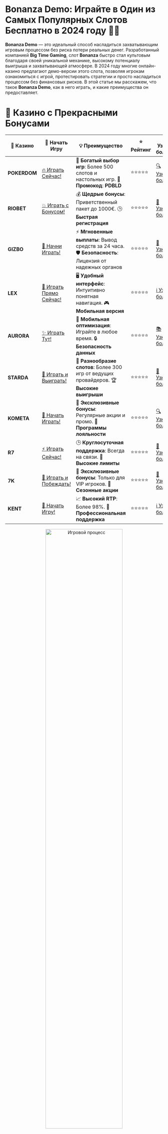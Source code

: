 # **Bonanza Demo: Играйте в Один из Самых Популярных Слотов Бесплатно в 2024 году 🎰💥**

**Bonanza Demo** — это идеальный способ насладиться захватывающим игровым процессом без риска потери реальных денег. Разработанный компанией **Big Time Gaming**, слот **Bonanza** быстро стал культовым благодаря своей уникальной механике, высокому потенциалу выигрыша и захватывающей атмосфере. В 2024 году многие онлайн-казино предлагают демо-версии этого слота, позволяя игрокам ознакомиться с игрой, протестировать стратегии и просто насладиться процессом без финансовых рисков. В этой статье мы расскажем, что такое **Bonanza Demo**, как в него играть, и какие преимущества он предоставляет.

# 🌟 Казино с Прекрасными Бонусами

| 🎲 **Казино** | 🔗 **Начать Игру** | 💡 **Преимущество** | ⭐ **Рейтинг** | 🔗 **Узнать больше** | 🆕 **Новая информация** |
|--------------|---------------------|---------------------|----------------|----------------------|-------------------------|
| **POKERDOM**  | [🔥 Играть Сейчас!](https://brandplay.link/4k77v2yx) | 🎉 **Богатый выбор игр**: Более 500 слотов и настольных игр. 🎁 **Промокод**: **PDBLD** | ⭐⭐⭐⭐⭐ | [🔍 Узнать больше](https://brandplay.link/4k77v2yx) | 🏆 **Победители турниров** получают эксклюзивные подарки! |
| **RIOBET**    | [💥 Играть с Бонусом!](https://brandplay.link/7xBLTPyj) | 💰 **Щедрые бонусы**: Приветственный пакет до 1000€. 🕒 **Быстрая регистрация** | ⭐⭐⭐⭐⭐ | [📖 Узнать больше](https://brandplay.link/7xBLTPyj) | 💬 **Поддержка 24/7** для комфортной игры в любое время! |
| **GIZBO**     | [🚀 Начни Играть!](https://brandplay.link/bprXw4YV) | ⚡ **Мгновенные выплаты**: Вывод средств за 24 часа. 🛡️ **Безопасность**: Лицензия от надежных органов | ⭐⭐⭐⭐⭐ | [📝 Узнать больше](https://brandplay.link/bprXw4YV) | 🔒 **SSL-шифрование** для максимальной безопасности данных игроков. |
| **LEX**       | [💎 Играть Прямо Сейчас!](https://brandplay.link/zW4hdDFV) | 🖥️ **Удобный интерфейс**: Интуитивно понятная навигация. 🎮 **Мобильная версия** | ⭐⭐⭐⭐⭐ | [ℹ️ Узнать больше](https://brandplay.link/zW4hdDFV) | 📱 **Поддержка всех мобильных устройств** для удобства игры в любом месте. |
| **AURORA**    | [✨ Играть Тут!](https://10trafic-stat2.com/click/668546556bcc6313411604bd/6766/13032/subaccount) | 📱 **Мобильная оптимизация**: Играйте в любое время. 🔒 **Безопасность данных** | ⭐⭐⭐⭐⭐ | [📚 Узнать больше](https://10trafic-stat2.com/click/668546556bcc6313411604bd/6766/13032/subaccount) | 🌍 **Международная лицензия** на деятельность в разных странах. |
| **STARDА**    | [🎉 Играть и Выиграть!](https://brandplay.link/fB7xwRFL) | 🎰 **Разнообразие слотов**: Более 300 игр от ведущих провайдеров. 🏆 **Высокие выигрыши** | ⭐⭐⭐⭐⭐ | [🔎 Узнать больше](https://brandplay.link/fB7xwRFL) | 🎉 **Ежемесячные турниры** с крупными призами! |
| **KOMETA**    | [🎁 Начать Играть!](https://brandplay.link/8ZymQJV8) | 🎁 **Эксклюзивные бонусы**: Регулярные акции и промо. 🔄 **Программы лояльности** | ⭐⭐⭐⭐⭐ | [🔍 Узнать больше](https://brandplay.link/8ZymQJV8) | 🌟 **Персонализированные предложения** для долгосрочных игроков. |
| **R7**        | [⚡ Играть Сейчас!](https://brandplay.link/bMd3Yjsw) | 🕒 **Круглосуточная поддержка**: Всегда на связи. 💸 **Высокие лимиты** | ⭐⭐⭐⭐⭐ | [📖 Узнать больше](https://brandplay.link/bMd3Yjsw) | 🎯 **Рейтинг игроков** для лучших участников. |
| **7K**        | [🎯 Играть и Побеждать!](https://brandplay.link/BvQyFShp) | 🌟 **Эксклюзивные бонусы**: Только для VIP игроков. 🎉 **Сезонные акции** | ⭐⭐⭐⭐⭐ | [📝 Узнать больше](https://brandplay.link/BvQyFShp) | 🥇 **Особые привилегии** для постоянных игроков. |
| **KENT**      | [🔑 Начать Игру!](https://brandplay.link/Fv2WP3js) | 📈 **Высокий RTP**: Более 98%. 💼 **Профессиональная поддержка** | ⭐⭐⭐⭐⭐ | [ℹ️ Узнать больше](https://brandplay.link/Fv2WP3js) | 💬 **Поддержка на нескольких языках** для удобства игроков. |

<div align="center"> <img src="https://i.pinimg.com/originals/1d/b3/25/1db325483acbe642c6d4e6fdd73a4988.gif" alt="Игровой процесс" width="70%"> </div>
---

# 🚀 Быстрые Выигрыши и Поддержка

| 🎲 **Казино** | 🔗 **Начать Игру** | 💡 **Преимущество** | ⭐ **Рейтинг** | 🔗 **Узнать больше** | 🆕 **Новая информация** |
|--------------|---------------------|---------------------|----------------|----------------------|-------------------------|
| **GAMA**      | [🎯 Играть Прямо Сейчас!](https://brandplay.link/j6NMKsDz) | 🔍 **Интуитивный интерфейс**: Легкость использования. 🏅 **Престижные турниры** | ⭐⭐⭐⭐☆ | [🔎 Узнать больше](https://brandplay.link/j6NMKsDz) | 🏆 **Турниры с большими призами** каждый месяц. |
| **ONION**     | [💥 Играть и Выигрывать!](https://brandplay.link/zBGRVpQ9) | 🤑 **Низкие ставки**: Идеально для начинающих. 🔄 **Быстрые выводы** | ⭐⭐⭐⭐☆ | [🔍 Узнать больше](https://brandplay.link/zBGRVpQ9) | 🎮 **Казино для новичков** с простыми правилами. |
| **ЧЕМПИОН**   | [🏅 Играть в Турнире!](https://temon-gter.cfd/go/lRq?p80412p304504pcc44t17455) | 🏅 **Лояльная программа**: Награды за активность. 🎁 **Ежемесячные бонусы** | ⭐⭐⭐⭐☆ | [📖 Узнать больше](https://temon-gter.cfd/go/lRq?p80412p304504pcc44t17455) | 🥇 **Турниры и лояльность** — каждый шаг вознаграждается. |
| **VAVADA**    | [🚀 Играть Без Ожидания!](https://vavadapartner.pro/?promo=ea5c9275-6854-4505-94fc-95ab18221945-linkb2) | 🚀 **Быстрая регистрация**: Начните играть мгновенно. 🔐 **Безопасные транзакции** | ⭐⭐⭐⭐☆ | [📝 Узнать больше](https://vavadapartner.pro/?promo=ea5c9275-6854-4505-94fc-95ab18221945-linkb2) | 🏆 **Программа для новых игроков** с бонусами за регистрацию. |
| **FRIENDS**   | [🎉 Играть и Развлекаться!](https://gofriends.mba/linkb2) | 🤝 **Социальные игры**: Играйте с друзьями. 🌐 **Мультиплатформенность** | ⭐⭐⭐⭐☆ | [ℹ️ Узнать больше](https://gofriends.mba/linkb2) | 🎮 **Играйте с друзьями** и зарабатывайте бонусы за совместные действия. |
| **1WIN**      | [⚡ Играть и Выигрывать!](https://brandplay.link/smXVpBbG) | 🏆 **Спортивные ставки**: Широкий выбор видов спорта. 💵 **Высокие коэффициенты** | ⭐⭐⭐⭐☆ | [📚 Узнать больше](https://brandplay.link/smXVpBbG) | ⚽ **Бонусы на спортивные ставки** для активных игроков. |
| **DRIP**      | [💥 Играть Сразу!](https://drp-ircp01.com/c07e6a3db) | 🌐 **Инновационные игры**: Новейшие игровые технологии. 🛡️ **Высокая безопасность** | ⭐⭐⭐⭐☆ | [🔎 Узнать больше](https://drp-ircp01.com/c07e6a3db) | 🔧 **Инновационные функции** для удобства игры. |
| **JOYCASINO** | [🎰 Играть И Побеждать!](https://rpc30.call2me.pro/?/ru/registration?apkpop=0&partner=p24970p3291217pc98f) | 🎁 **Приятные бонусы**: Ежедневные акции и подарки. 🕹️ **Разнообразие игр** | ⭐⭐⭐⭐☆ | [🔍 Узнать больше](https://rpc30.call2me.pro/?/ru/registration?apkpop=0&partner=p24970p3291217pc98f) | 🎉 **Щедрые фриспины** для новых игроков. |
| **PLAYFORTUNA** | [🔥 Играть С Бонусом!](https://fortunapromo.net/alt/playfortuna/registration?0dc4a9362a71feb7e3f165fb8e766f70) | 🎉 **Регулярные акции**: Бонусы, фриспины и многое другое. 🏅 **Турниры** | ⭐⭐⭐⭐☆ | [📚 Узнать больше](https://fortunapromo.net/alt/playfortuna/registration?0dc4a9362a71feb7e3f165fb8e766f70) | 🎯 **Выгодные предложения** на популярные игры. |
| **SYKAA**     | [💸 Играть Сейчас!](https://s-two-way.com/?source=linkb2&pid=30697) | 💸 **Доступные ставки**: Идеально для новичков. 🎁 **Щедрые бонусы** | ⭐⭐⭐⭐☆ | [🔍 Узнать больше](https://s-two-way.com/?source=linkb2&pid=30697) | 💥 **Акции с большими бонусами** для новичков и опытных игроков. |

<div align="center"> <img src="https://schaeffers-cdn.s3.amazonaws.com/images/default-source/schaeffers-cdn-images/default-images/sectors/bigstock-casino-gambling-concept-with-f-369012793.jpg?sfvrsn=493ad806_4" alt="Игровой процесс" width="70%"> </div>
---

# 💸 Казино с Привлекательными Программами Лояльности

| 🎲 **Казино** | 🔗 **Начать Игру** | 💡 **Преимущество** | ⭐ **Рейтинг** | 🔗 **Узнать больше** | 🆕 **Новая информация** |
|--------------|---------------------|---------------------|----------------|----------------------|-------------------------|
| **KOMETA**    | [🎯 Начни Играть!](https://brandplay.link/8ZymQJV8) | 🎁 **Эксклюзивные бонусы**: Регулярные акции и промо. 🔄 **Программы лояльности** | ⭐⭐⭐⭐⭐ | [🔍 Узнать больше](https://brandplay.link/8ZymQJV8) | 🌟 **Персонализированные предложения** для долгосрочных игроков. |
| **1Xslots**   | [🏅 Играть Прямо Сейчас!](https://brandplay.link/hSB1khtr) | 🎉 **Множество акций**: Еженедельные бонусы и турниры. 🛡️ **Безопасность** | ⭐⭐⭐⭐⭐ | [📚 Узнать больше](https://brandplay.link/hSB1khtr) | 🏅 **Награды за активность**: участники программы лояльности получают специальные привилегии. |
| **R7**        | [🚀 Играть Сейчас!](https://brandplay.link/bMd3Yjsw) | 🕒 **Круглосуточная поддержка**: Всегда на связи. 💸 **Высокие лимиты** | ⭐⭐⭐⭐⭐ | [📖 Узнать больше](https://brandplay.link/bMd3Yjsw) | 💬 **VIP-поддержка** для постоянных игроков с приоритетом. |

<div align="center"> <img src="https://i.pinimg.com/originals/1d/b3/25/1db325483acbe642c6d4e6fdd73a4988.gif" alt="Игровой процесс" width="70%"> </div>
---

## Что Такое Bonanza Demo? 🎯💡

**Bonanza Demo** — это бесплатная версия игрового автомата **Bonanza** от **Big Time Gaming**, в которой вы можете играть без риска потери реальных денег. В демо-режиме используется виртуальная валюта, что позволяет вам ознакомиться с игрой, понять ее механизмы и особенности, а также протестировать различные стратегии ставок.

Особенности **Bonanza Demo**:

- **Бесплатная игра**: Играйте без вложений, используя виртуальные кредиты.
- **Изучение механики**: Узнайте, как работают функции слота, такие как механика **Megaways**, бонусные раунды и фри-спины.
- **Никаких рисков**: Вы не теряете реальные деньги, но можете наслаждаться игровым процессом и шансами на крупные выигрыши.

## Как Играть в Bonanza Demo? 🎮💸

Играть в **Bonanza Demo** очень просто. Следуйте этим шагам, чтобы начать:

### 1. **Выбор Казино с Демо-Версией** 🏆  
Выберите онлайн-казино, которое предлагает демо-игры, такие как **Pokerdom**, **Riobet**, **Gizbo** или другие платформы с лицензией. Эти казино предоставляют доступ к **Bonanza Demo** без необходимости регистрации или внесения депозита.

### 2. **Запуск Игр** 🎰  
После того как вы выбрали слот **Bonanza**, нажмите на него, и игра загрузится в демо-режиме. Вам будут предоставлены виртуальные кредиты, и вы сможете делать ставки, наслаждаться игрой и тестировать различные стратегии.

### 3. **Ознакомление с Механиками и Особенностями** 🔄  
**Bonanza** использует инновационную систему **Megaways**, которая позволяет получить до 117 649 способов выиграть на каждом вращении. В демо-версии вы сможете изучить, как работают эти механики, а также бонусные функции, такие как бесплатные вращения и множители.

### 4. **Наслаждение Процессом** 🎉  
Играть в **Bonanza Demo** — это удовольствие! Вы можете делать ставки и наслаждаться процессом игры, не беспокоясь о потере реальных денег. Это также отличная возможность улучшить свои навыки и попробовать различные стратегии.

## Преимущества Игр в Bonanza Demo 🎉💡

### 1. **Обучение для Новичков** 🆕  
Для новичков это идеальный способ научиться играть, не рискуя реальными деньгами. Вы сможете понять, как работает система **Megaways**, какие бонусы активируются в процессе игры и как использовать различные ставки для максимизации выигрышей.

### 2. **Без Риска и Стресса** 💸❌  
Игровой процесс в демо-режиме происходит без риска потери реальных денег. Вы можете спокойно тестировать стратегии и изучать игру, не переживая о финансовых последствиях.

### 3. **Проверка Стратегий** 📈  
Демо-игры — это отличная возможность проверить различные стратегии ставок и понять, как они влияют на результат. Вы можете экспериментировать с количеством ставок, использовать бонусные функции и изучать, что работает для вас лучше всего.

### 4. **Доступность и Удобство** 📱💻  
**Bonanza Demo** доступна для игры в любом онлайн-казино, поддерживающем демо-режим. Вы можете играть как на компьютере, так и на мобильных устройствах, в любое время и в любом месте, где есть доступ к интернету.

## Как Работает Слот Bonanza? 🎰💥

**Bonanza** использует систему **Megaways**, которая позволяет игрокам выигрывать на каждом вращении в 117 649 различных комбинациях. В отличие от традиционных слотов с фиксированными способами для выигрыша, **Bonanza** позволяет числу символов на барабанах изменяться с каждым вращением, что значительно увеличивает шансы на выигрыш.

### Основные особенности **Bonanza**:

- **Megaways**: Каждый барабан может показывать до 7 символов, и их количество меняется с каждым вращением.
- **Бонусные функции**: Слот включает **бесплатные вращения**, которые могут активировать множители, увеличивающие выигрыши.
- **Тема золота**: Весь слот посвящен поискам золота, что создает захватывающую атмосферу приключений.

## Популярность Слота Bonanza 🎰💎

**Bonanza** — это один из самых популярных слотов, который завоевал любовь игроков по всему миру. Некоторые из причин его популярности:

- **Инновационная механика** с системой Megaways.
- **Высокие выплаты**: Возможность выигрывать до 10 000x от ставки.
- **Яркая тема** с приключенческим настроем.
- **Множество бонусных функций**, которые делают игру еще более захватывающей.

## Почему Стоит Играть в Bonanza Demo? 🎯💸

- **Отсутствие риска**: Вы можете испытать все функции слота без необходимости тратить реальные деньги.
- **Изучение слота**: Это отличная возможность познакомиться с механикой **Megaways** и бонусами, прежде чем начинать игру на реальные деньги.
- **Без стресса и давления**: Играйте, наслаждайтесь процессом и экспериментируйте с различными стратегиями, не переживая о потерях.
- **Доступность**: Вы можете играть в **Bonanza Demo** на мобильных устройствах и ПК в любое время, когда вам захочется.

## Заключение 🎯💸

**Bonanza Demo** — это отличный способ насладиться захватывающим игровым процессом, не рискуя реальными деньгами. В 2024 году онлайн-казино предлагают бесплатные версии популярных слотов, таких как **Bonanza**, чтобы вы могли ознакомиться с игрой и протестировать различные стратегии. Играй в демо-режиме, получай удовольствие от игры и изучай все возможности, которые предлагает этот увлекательный слот!

---
*Азартные игры могут вызвать зависимость. Играйте ответственно и выбирайте только лицензированные казино для безопасной игры.*  
